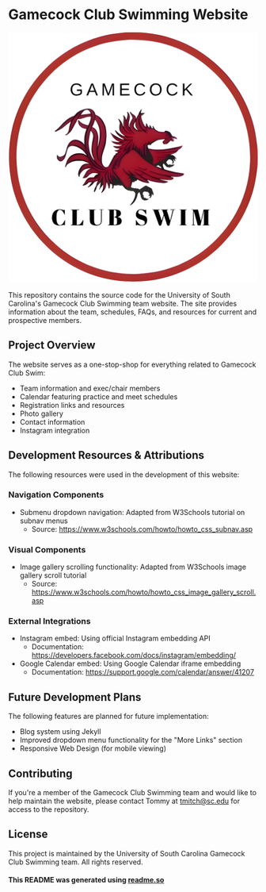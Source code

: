 # Gamecock Club Swimming Website
![Logo](/images/team-logo.jpg)


This repository contains the source code for the University of South Carolina's Gamecock Club Swimming team website. The site provides information about the team, schedules, FAQs, and resources for current and prospective members.

## Project Overview

The website serves as a one-stop-shop for everything related to Gamecock Club Swim:

- Team information and exec/chair members
- Calendar featuring practice and meet schedules
- Registration links and resources
- Photo gallery
- Contact information
- Instagram integration

## Development Resources & Attributions

The following resources were used in the development of this website:

### Navigation Components
- Submenu dropdown navigation: Adapted from W3Schools tutorial on subnav menus
  - Source: https://www.w3schools.com/howto/howto_css_subnav.asp

### Visual Components
- Image gallery scrolling functionality: Adapted from W3Schools image gallery scroll tutorial
  - Source: https://www.w3schools.com/howto/howto_css_image_gallery_scroll.asp

### External Integrations
- Instagram embed: Using official Instagram embedding API
  - Documentation: https://developers.facebook.com/docs/instagram/embedding/
- Google Calendar embed: Using Google Calendar iframe embedding
  - Documentation: https://support.google.com/calendar/answer/41207

## Future Development Plans

The following features are planned for future implementation:

- Blog system using Jekyll
- Improved dropdown menu functionality for the "More Links" section
- Responsive Web Design (for mobile viewing)

## Contributing

If you're a member of the Gamecock Club Swimming team and would like to help maintain the website, please contact Tommy at tmitch@sc.edu for access to the repository.

## License

This project is maintained by the University of South Carolina Gamecock Club Swimming team. All rights reserved.

#### This README was generated using [readme.so](https://readme.so/editor)